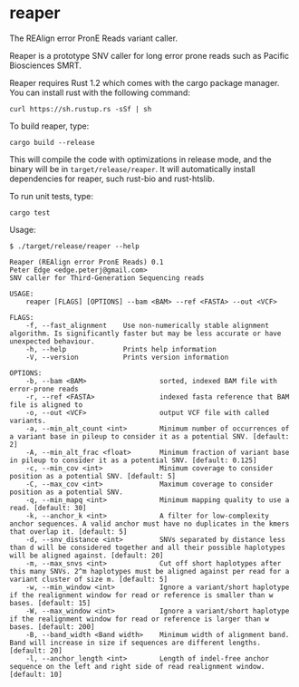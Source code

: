 # reaper
The REAlign error PronE Reads variant caller.

Reaper is a prototype SNV caller for long error prone reads such as Pacific Biosciences SMRT.

Reaper requires Rust 1.2 which comes with the cargo package manager. You can install rust with the
following command:
```
curl https://sh.rustup.rs -sSf | sh
```
To build reaper, type:
```
cargo build --release
```
This will compile the code with optimizations in release mode, and the binary will be
in ```target/release/reaper```. It will automatically install dependencies for reaper,
such rust-bio and rust-htslib.

To run unit tests, type:
```
cargo test
```

Usage:
```
$ ./target/release/reaper --help

Reaper (REAlign error PronE Reads) 0.1
Peter Edge <edge.peterj@gmail.com>
SNV caller for Third-Generation Sequencing reads

USAGE:
    reaper [FLAGS] [OPTIONS] --bam <BAM> --ref <FASTA> --out <VCF>

FLAGS:
    -f, --fast_alignment    Use non-numerically stable alignment algorithm. Is significantly faster but may be less accurate or have unexpected behaviour.
    -h, --help              Prints help information
    -V, --version           Prints version information

OPTIONS:
    -b, --bam <BAM>                  sorted, indexed BAM file with error-prone reads
    -r, --ref <FASTA>                indexed fasta reference that BAM file is aligned to
    -o, --out <VCF>                  output VCF file with called variants.
    -a, --min_alt_count <int>        Minimum number of occurrences of a variant base in pileup to consider it as a potential SNV. [default: 2]
    -A, --min_alt_frac <float>       Minimum fraction of variant base in pileup to consider it as a potential SNV. [default: 0.125]
    -c, --min_cov <int>              Minimum coverage to consider position as a potential SNV. [default: 5]
    -C, --max_cov <int>              Maximum coverage to consider position as a potential SNV.
    -q, --min_mapq <int>             Minimum mapping quality to use a read. [default: 30]
    -k, --anchor_k <int>             A filter for low-complexity anchor sequences. A valid anchor must have no duplicates in the kmers that overlap it. [default: 5]
    -d, --snv_distance <int>         SNVs separated by distance less than d will be considered together and all their possible haplotypes will be aligned against. [default: 20]
    -m, --max_snvs <int>             Cut off short haplotypes after this many SNVs. 2^m haplotypes must be aligned against per read for a variant cluster of size m. [default: 5]
    -w, --min_window <int>           Ignore a variant/short haplotype if the realignment window for read or reference is smaller than w bases. [default: 15]
    -W, --max_window <int>           Ignore a variant/short haplotype if the realignment window for read or reference is larger than w bases. [default: 200]
    -B, --band_width <Band width>    Minimum width of alignment band. Band will increase in size if sequences are different lengths. [default: 20]
    -l, --anchor_length <int>        Length of indel-free anchor sequence on the left and right side of read realignment window. [default: 10]
```
